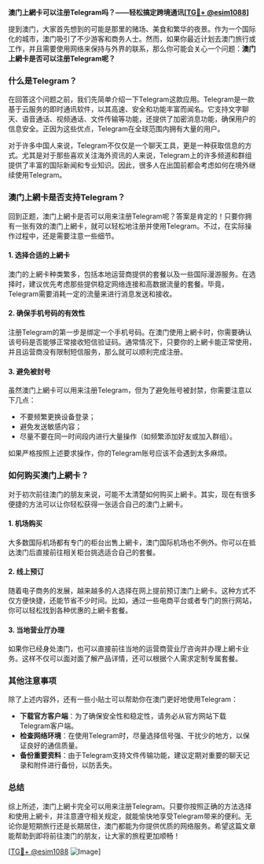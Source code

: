 **澳门上網卡可以注册Telegram吗？——轻松搞定跨境通讯[[TG💪+ @esim1088](https://t.me/s/esim1088)]**

提到澳门，大家首先想到的可能是那里的赌场、美食和繁华的夜景。作为一个国际化的城市，澳门吸引了不少游客和商务人士。然而，如果你最近计划去澳门旅行或工作，并且需要使用网络来保持与外界的联系，那么你可能会关心一个问题：**澳门上網卡是否可以注册Telegram呢？**

### 什么是Telegram？

在回答这个问题之前，我们先简单介绍一下Telegram这款应用。Telegram是一款基于云服务的即时通讯软件，以其高速、安全和功能丰富而闻名。它支持文字聊天、语音通话、视频通话、文件传输等功能，还提供了加密消息功能，确保用户的信息安全。正因为这些优点，Telegram在全球范围内拥有大量的用户。

对于许多中国人来说，Telegram不仅仅是一个聊天工具，更是一种获取信息的方式。尤其是对于那些喜欢关注海外资讯的人来说，Telegram上的许多频道和群组提供了丰富的国际新闻和专业知识。因此，很多人在出国前都会考虑如何在境外继续使用Telegram。

### 澳门上網卡是否支持Telegram？

回到正题，澳门上網卡是否可以用来注册Telegram呢？答案是肯定的！只要你拥有一张有效的澳门上網卡，就可以轻松地注册并使用Telegram。不过，在实际操作过程中，还是需要注意一些细节。

#### 1. **选择合适的上網卡**
澳门的上網卡种类繁多，包括本地运营商提供的套餐以及一些国际漫游服务。在选择时，建议优先考虑那些提供稳定网络连接和高数据流量的套餐。毕竟，Telegram需要消耗一定的流量来进行消息发送和接收。

#### 2. **确保手机号码的有效性**
注册Telegram的第一步是绑定一个手机号码。在澳门使用上網卡时，你需要确认该号码是否能够正常接收短信验证码。通常情况下，只要你的上網卡能正常使用，并且运营商没有限制短信服务，那么就可以顺利完成注册。

#### 3. **避免被封号**
虽然澳门上網卡可以用来注册Telegram，但为了避免账号被封禁，你需要注意以下几点：
- 不要频繁更换设备登录；
- 避免发送敏感内容；
- 尽量不要在同一时间段内进行大量操作（如频繁添加好友或加入群组）。

如果严格按照上述要求操作，你的Telegram账号应该不会遇到太多麻烦。

### 如何购买澳门上網卡？

对于初次前往澳门的朋友来说，可能不太清楚如何购买上網卡。其实，现在有很多便捷的方法可以让你轻松获得一张适合自己的澳门上網卡。

#### 1. **机场购买**
大多数国际机场都有专门的柜台出售上網卡，澳门国际机场也不例外。你可以在抵达澳门后直接前往相关柜台挑选适合自己的套餐。

#### 2. **线上预订**
随着电子商务的发展，越来越多的人选择在网上提前预订澳门上網卡。这种方式不仅方便快捷，还能节省不少时间。比如，通过一些电商平台或者专门的旅行网站，你可以轻松找到各种优惠的上網卡套餐。

#### 3. **当地营业厅办理**
如果你已经身处澳门，也可以直接前往当地的运营商营业厅咨询并办理上網卡业务。这样不仅可以面对面了解产品详情，还可以根据个人需求定制专属套餐。

### 其他注意事项

除了上述内容外，还有一些小贴士可以帮助你在澳门更好地使用Telegram：

- **下载官方客户端**：为了确保安全性和稳定性，请务必从官方网站下载Telegram客户端。
- **检查网络环境**：在使用Telegram时，尽量选择信号强、干扰少的地方，以保证良好的通信质量。
- **备份重要资料**：由于Telegram支持文件传输功能，建议定期对重要的聊天记录和附件进行备份，以防丢失。

### 总结

综上所述，澳门上網卡完全可以用来注册Telegram。只要你按照正确的方法选择和使用上網卡，并注意遵守相关规定，就能愉快地享受Telegram带来的便利。无论你是短期旅行还是长期居住，澳门都能为你提供优质的网络服务。希望这篇文章能帮助到即将前往澳门的朋友，让大家的旅程更加顺畅！

[[TG💪+ @esim1088](https://t.me/s/esim1088) ![Image](https://i.postimg.cc/4NQfJmqS/Snipaste-2025-05-13-00-14-12.png)]